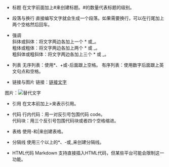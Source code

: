 - 标题
在文字前面加上#来创建标题。#的数量代表标题的级别。  

- 段落与换行
直接编写文字就会生成一个段落。如果需要换行，可以在行尾加上两个空格然后回车。  

- 强调  
斜体或斜体：将文字两边各加上一个 * 或_。  
粗体或粗体：将文字两边各加上两个 * 或 _。  
粗斜体或粗斜体：将文字两边各加上三个 * 或 _。  

- 列表
无序列表：使用*、+或-后面跟上空格。
有序列表：使用数字后面跟上英文句点和空格。

- 链接与图片
链接：[链接文字](URL "标题")

图片：![替代文字](图片链接 "标题")


- 引用
在文本前加上>来表示引用。  

- 代码
行内代码：用一对反引号包围代码 code。  
代码块：用三个反引号包围代码块或者四个空格缩进。  

- 表格
使用-和|来创建表格。  

- 分隔线
使用三个以上的*、-或_来创建分隔线。  

- HTML代码
Markdown 支持直接插入HTML代码，但某些平台可能会限制这一功能。  

